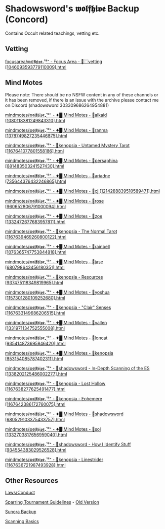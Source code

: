 # Shadowsword's 𝖜𝖔𝖑𝖋𝖍𝖎𝖛𝖊 Backup (Concord)

Contains Occult related teachings, vetting etc.

## Vetting

[focusarea/𝖜𝖔𝖑𝖋𝖍𝖎𝖛𝖊₊̣̇¹⁸⁺ - Focus Area - 🍁⿴vetting [1046093593779110009].html](focusarea/%F0%9D%96%9C%F0%9D%96%94%F0%9D%96%91%F0%9D%96%8B%F0%9D%96%8D%F0%9D%96%8E%F0%9D%96%9B%F0%9D%96%8A%E2%82%8A%CC%A3%CC%87%C2%B9%E2%81%B8%E2%81%BA%20-%20Focus%20Area%20-%20%F0%9F%8D%81%E2%BF%B4vetting%20%5B1046093593779110009%5D.html)


## Mind Motes

Please note: There should be no NSFW content in any of these channels or it has been removed, if there is an issue with the
archive please contact me on Discord (shadowsword 303309686264954881)

[mindmotes/𝖜𝖔𝖑𝖋𝖍𝖎𝖛𝖊₊̣̇¹⁸⁺ - ✦█ Mind Motes - 🛂alkaid [1080118381249843310].html](mindmotes/%F0%9D%96%9C%F0%9D%96%94%F0%9D%96%91%F0%9D%96%8B%F0%9D%96%8D%F0%9D%96%8E%F0%9D%96%9B%F0%9D%96%8A%E2%82%8A%CC%A3%CC%87%C2%B9%E2%81%B8%E2%81%BA%20-%20%E2%9C%A6%E2%96%88%20Mind%20Motes%20-%20%F0%9F%9B%82alkaid%20%5B1080118381249843310%5D.html)

[mindmotes/𝖜𝖔𝖑𝖋𝖍𝖎𝖛𝖊₊̣̇¹⁸⁺ - ✦█ Mind Motes - 🛂ranma [1378749827235446875].html](mindmotes/%F0%9D%96%9C%F0%9D%96%94%F0%9D%96%91%F0%9D%96%8B%F0%9D%96%8D%F0%9D%96%8E%F0%9D%96%9B%F0%9D%96%8A%E2%82%8A%CC%A3%CC%87%C2%B9%E2%81%B8%E2%81%BA%20-%20%E2%9C%A6%E2%96%88%20Mind%20Motes%20-%20%F0%9F%9B%82ranma%20%5B1378749827235446875%5D.html)

[mindmotes/𝖜𝖔𝖑𝖋𝖍𝖎𝖛𝖊₊̣̇¹⁸⁺ - 🛂kenopsia - Untamed Mystery Tarot [1167641077801558186].html](mindmotes/%F0%9D%96%9C%F0%9D%96%94%F0%9D%96%91%F0%9D%96%8B%F0%9D%96%8D%F0%9D%96%8E%F0%9D%96%9B%F0%9D%96%8A%E2%82%8A%CC%A3%CC%87%C2%B9%E2%81%B8%E2%81%BA%20-%20%F0%9F%9B%82kenopsia%20-%20Untamed%20Mystery%20Tarot%20%5B1167641077801558186%5D.html)

[mindmotes/𝖜𝖔𝖑𝖋𝖍𝖎𝖛𝖊₊̣̇¹⁸⁺ - ✦█ Mind Motes - 🛂persaphina [681483503241527430].html](mindmotes/%F0%9D%96%9C%F0%9D%96%94%F0%9D%96%91%F0%9D%96%8B%F0%9D%96%8D%F0%9D%96%8E%F0%9D%96%9B%F0%9D%96%8A%E2%82%8A%CC%A3%CC%87%C2%B9%E2%81%B8%E2%81%BA%20-%20%E2%9C%A6%E2%96%88%20Mind%20Motes%20-%20%F0%9F%9B%82persaphina%20%5B681483503241527430%5D.html)

[mindmotes/𝖜𝖔𝖑𝖋𝖍𝖎𝖛𝖊₊̣̇¹⁸⁺ - ✦█ Mind Motes - 🛂ariadne [735644376432246865].html](mindmotes/%F0%9D%96%9C%F0%9D%96%94%F0%9D%96%91%F0%9D%96%8B%F0%9D%96%8D%F0%9D%96%8E%F0%9D%96%9B%F0%9D%96%8A%E2%82%8A%CC%A3%CC%87%C2%B9%E2%81%B8%E2%81%BA%20-%20%E2%9C%A6%E2%96%88%20Mind%20Motes%20-%20%F0%9F%9B%82ariadne%20%5B735644376432246865%5D.html)

[mindmotes/𝖜𝖔𝖑𝖋𝖍𝖎𝖛𝖊₊̣̇¹⁸⁺ - ✦█ Mind Motes - 🛂cj [1214288839510589471].html](mindmotes/%F0%9D%96%9C%F0%9D%96%94%F0%9D%96%91%F0%9D%96%8B%F0%9D%96%8D%F0%9D%96%8E%F0%9D%96%9B%F0%9D%96%8A%E2%82%8A%CC%A3%CC%87%C2%B9%E2%81%B8%E2%81%BA%20-%20%E2%9C%A6%E2%96%88%20Mind%20Motes%20-%20%F0%9F%9B%82cj%20%5B1214288839510589471%5D.html)

[mindmotes/𝖜𝖔𝖑𝖋𝖍𝖎𝖛𝖊₊̣̇¹⁸⁺ - ✦█ Mind Motes - 🛂rose [960652806791000094].html](mindmotes/%F0%9D%96%9C%F0%9D%96%94%F0%9D%96%91%F0%9D%96%8B%F0%9D%96%8D%F0%9D%96%8E%F0%9D%96%9B%F0%9D%96%8A%E2%82%8A%CC%A3%CC%87%C2%B9%E2%81%B8%E2%81%BA%20-%20%E2%9C%A6%E2%96%88%20Mind%20Motes%20-%20%F0%9F%9B%82rose%20%5B960652806791000094%5D.html)

[mindmotes/𝖜𝖔𝖑𝖋𝖍𝖎𝖛𝖊₊̣̇¹⁸⁺ - ✦█ Mind Motes - 🛂zoe [1332472677683957811].html](mindmotes/%F0%9D%96%9C%F0%9D%96%94%F0%9D%96%91%F0%9D%96%8B%F0%9D%96%8D%F0%9D%96%8E%F0%9D%96%9B%F0%9D%96%8A%E2%82%8A%CC%A3%CC%87%C2%B9%E2%81%B8%E2%81%BA%20-%20%E2%9C%A6%E2%96%88%20Mind%20Motes%20-%20%F0%9F%9B%82zoe%20%5B1332472677683957811%5D.html)

[mindmotes/𝖜𝖔𝖑𝖋𝖍𝖎𝖛𝖊₊̣̇¹⁸⁺ - 🛂kenopsia - The Normal Tarot [1167639469260800122].html](mindmotes/%F0%9D%96%9C%F0%9D%96%94%F0%9D%96%91%F0%9D%96%8B%F0%9D%96%8D%F0%9D%96%8E%F0%9D%96%9B%F0%9D%96%8A%E2%82%8A%CC%A3%CC%87%C2%B9%E2%81%B8%E2%81%BA%20-%20%F0%9F%9B%82kenopsia%20-%20The%20Normal%20Tarot%20%5B1167639469260800122%5D.html)

[mindmotes/𝖜𝖔𝖑𝖋𝖍𝖎𝖛𝖊₊̣̇¹⁸⁺ - ✦█ Mind Motes - 🛂rainbell [1076365747753844818].html](mindmotes/%F0%9D%96%9C%F0%9D%96%94%F0%9D%96%91%F0%9D%96%8B%F0%9D%96%8D%F0%9D%96%8E%F0%9D%96%9B%F0%9D%96%8A%E2%82%8A%CC%A3%CC%87%C2%B9%E2%81%B8%E2%81%BA%20-%20%E2%9C%A6%E2%96%88%20Mind%20Motes%20-%20%F0%9F%9B%82rainbell%20%5B1076365747753844818%5D.html)

[mindmotes/𝖜𝖔𝖑𝖋𝖍𝖎𝖛𝖊₊̣̇¹⁸⁺ - ✦█ Mind Motes - 🛂jase [680798643456180351].html](/mindmotes/%F0%9D%96%9C%F0%9D%96%94%F0%9D%96%91%F0%9D%96%8B%F0%9D%96%8D%F0%9D%96%8E%F0%9D%96%9B%F0%9D%96%8A%E2%82%8A%CC%A3%CC%87%C2%B9%E2%81%B8%E2%81%BA%20-%20%E2%9C%A6%E2%96%88%20Mind%20Motes%20-%20%F0%9F%9B%82jase%20%5B680798643456180351%5D.html)

[mindmotes/𝖜𝖔𝖑𝖋𝖍𝖎𝖛𝖊₊̣̇¹⁸⁺ - 🛂kenopsia - Resources [937475118349819965].html](mindmotes/%F0%9D%96%9C%F0%9D%96%94%F0%9D%96%91%F0%9D%96%8B%F0%9D%96%8D%F0%9D%96%8E%F0%9D%96%9B%F0%9D%96%8A%E2%82%8A%CC%A3%CC%87%C2%B9%E2%81%B8%E2%81%BA%20-%20%F0%9F%9B%82kenopsia%20-%20Resources%20%5B937475118349819965%5D.html)

[mindmotes/𝖜𝖔𝖑𝖋𝖍𝖎𝖛𝖊₊̣̇¹⁸⁺ - ✦█ Mind Motes - 🛂yoshua [1157301280109252680].html](mindmotes/%F0%9D%96%9C%F0%9D%96%94%F0%9D%96%91%F0%9D%96%8B%F0%9D%96%8D%F0%9D%96%8E%F0%9D%96%9B%F0%9D%96%8A%E2%82%8A%CC%A3%CC%87%C2%B9%E2%81%B8%E2%81%BA%20-%20%E2%9C%A6%E2%96%88%20Mind%20Motes%20-%20%F0%9F%9B%82yoshua%20%5B1157301280109252680%5D.html)

[mindmotes/𝖜𝖔𝖑𝖋𝖍𝖎𝖛𝖊₊̣̇¹⁸⁺ - 🛂kenopsia - "Clair" Senses [1167633149686206515].html](mindmotes/%F0%9D%96%9C%F0%9D%96%94%F0%9D%96%91%F0%9D%96%8B%F0%9D%96%8D%F0%9D%96%8E%F0%9D%96%9B%F0%9D%96%8A%E2%82%8A%CC%A3%CC%87%C2%B9%E2%81%B8%E2%81%BA%20-%20%F0%9F%9B%82kenopsia%20-%20%22Clair%22%20Senses%20%5B1167633149686206515%5D.html)

[mindmotes/𝖜𝖔𝖑𝖋𝖍𝖎𝖛𝖊₊̣̇¹⁸⁺ - ✦█ Mind Motes - 🛂vallen [1331971134752555008].html](mindmotes/%F0%9D%96%9C%F0%9D%96%94%F0%9D%96%91%F0%9D%96%8B%F0%9D%96%8D%F0%9D%96%8E%F0%9D%96%9B%F0%9D%96%8A%E2%82%8A%CC%A3%CC%87%C2%B9%E2%81%B8%E2%81%BA%20-%20%E2%9C%A6%E2%96%88%20Mind%20Motes%20-%20%F0%9F%9B%82vallen%20%5B1331971134752555008%5D.html)

[mindmotes/𝖜𝖔𝖑𝖋𝖍𝖎𝖛𝖊₊̣̇¹⁸⁺ - ✦█ Mind Motes - 🛂loncat [935414873695846420].html](mindmotes/%F0%9D%96%9C%F0%9D%96%94%F0%9D%96%91%F0%9D%96%8B%F0%9D%96%8D%F0%9D%96%8E%F0%9D%96%9B%F0%9D%96%8A%E2%82%8A%CC%A3%CC%87%C2%B9%E2%81%B8%E2%81%BA%20-%20%E2%9C%A6%E2%96%88%20Mind%20Motes%20-%20%F0%9F%9B%82loncat%20%5B935414873695846420%5D.html)

[mindmotes/𝖜𝖔𝖑𝖋𝖍𝖎𝖛𝖊₊̣̇¹⁸⁺ - ✦█ Mind Motes - 🛂kenopsia [853154085787402311].html](mindmotes/%F0%9D%96%9C%F0%9D%96%94%F0%9D%96%91%F0%9D%96%8B%F0%9D%96%8D%F0%9D%96%8E%F0%9D%96%9B%F0%9D%96%8A%E2%82%8A%CC%A3%CC%87%C2%B9%E2%81%B8%E2%81%BA%20-%20%E2%9C%A6%E2%96%88%20Mind%20Motes%20-%20%F0%9F%9B%82kenopsia%20%5B853154085787402311%5D.html)

[mindmotes/𝖜𝖔𝖑𝖋𝖍𝖎𝖛𝖊₊̣̇¹⁸⁺ - 🛂shadowsword - In-Depth Scanning of the ES [1338202125486002277].html](mindmotes/%F0%9D%96%9C%F0%9D%96%94%F0%9D%96%91%F0%9D%96%8B%F0%9D%96%8D%F0%9D%96%8E%F0%9D%96%9B%F0%9D%96%8A%E2%82%8A%CC%A3%CC%87%C2%B9%E2%81%B8%E2%81%BA%20-%20%F0%9F%9B%82shadowsword%20-%20In-Depth%20Scanning%20of%20the%20ES%20%5B1338202125486002277%5D.html)

[mindmotes/𝖜𝖔𝖑𝖋𝖍𝖎𝖛𝖊₊̣̇¹⁸⁺ - 🛂kenopsia - Lost Hollow [1167638277625491477].html](mindmotes/%F0%9D%96%9C%F0%9D%96%94%F0%9D%96%91%F0%9D%96%8B%F0%9D%96%8D%F0%9D%96%8E%F0%9D%96%9B%F0%9D%96%8A%E2%82%8A%CC%A3%CC%87%C2%B9%E2%81%B8%E2%81%BA%20-%20%F0%9F%9B%82kenopsia%20-%20Lost%20Hollow%20%5B1167638277625491477%5D.html)

[mindmotes/𝖜𝖔𝖑𝖋𝖍𝖎𝖛𝖊₊̣̇¹⁸⁺ - 🛂kenopsia - Ephemere [1167642386172760075].html](mindmotes/%F0%9D%96%9C%F0%9D%96%94%F0%9D%96%91%F0%9D%96%8B%F0%9D%96%8D%F0%9D%96%8E%F0%9D%96%9B%F0%9D%96%8A%E2%82%8A%CC%A3%CC%87%C2%B9%E2%81%B8%E2%81%BA%20-%20%F0%9F%9B%82kenopsia%20-%20Ephemere%20%5B1167642386172760075%5D.html)

[mindmotes/𝖜𝖔𝖑𝖋𝖍𝖎𝖛𝖊₊̣̇¹⁸⁺ - ✦█ Mind Motes - 🛂shadowsword [680529103375433757].html](mindmotes/%F0%9D%96%9C%F0%9D%96%94%F0%9D%96%91%F0%9D%96%8B%F0%9D%96%8D%F0%9D%96%8E%F0%9D%96%9B%F0%9D%96%8A%E2%82%8A%CC%A3%CC%87%C2%B9%E2%81%B8%E2%81%BA%20-%20%E2%9C%A6%E2%96%88%20Mind%20Motes%20-%20%F0%9F%9B%82shadowsword%20%5B680529103375433757%5D.html)

[mindmotes/𝖜𝖔𝖑𝖋𝖍𝖎𝖛𝖊₊̣̇¹⁸⁺ - ✦█ Mind Motes - 🛂sol [1332703817656959040].html](mindmotes/%F0%9D%96%9C%F0%9D%96%94%F0%9D%96%91%F0%9D%96%8B%F0%9D%96%8D%F0%9D%96%8E%F0%9D%96%9B%F0%9D%96%8A%E2%82%8A%CC%A3%CC%87%C2%B9%E2%81%B8%E2%81%BA%20-%20%E2%9C%A6%E2%96%88%20Mind%20Motes%20-%20%F0%9F%9B%82sol%20%5B1332703817656959040%5D.html)

[mindmotes/𝖜𝖔𝖑𝖋𝖍𝖎𝖛𝖊₊̣̇¹⁸⁺ - 🛂shadowsword - How I Identify Stuff [934554383029526528].html](mindmotes/%F0%9D%96%9C%F0%9D%96%94%F0%9D%96%91%F0%9D%96%8B%F0%9D%96%8D%F0%9D%96%8E%F0%9D%96%9B%F0%9D%96%8A%E2%82%8A%CC%A3%CC%87%C2%B9%E2%81%B8%E2%81%BA%20-%20%F0%9F%9B%82shadowsword%20-%20How%20I%20Identify%20Stuff%20%5B934554383029526528%5D.html)

[mindmotes/𝖜𝖔𝖑𝖋𝖍𝖎𝖛𝖊₊̣̇¹⁸⁺ - 🛂kenopsia - Linestrider [1167636721987493928].html](mindmotes/%F0%9D%96%9C%F0%9D%96%94%F0%9D%96%91%F0%9D%96%8B%F0%9D%96%8D%F0%9D%96%8E%F0%9D%96%9B%F0%9D%96%8A%E2%82%8A%CC%A3%CC%87%C2%B9%E2%81%B8%E2%81%BA%20-%20%F0%9F%9B%82kenopsia%20-%20Linestrider%20%5B1167636721987493928%5D.html)

## Other Resources
[Laws/Conduct](https://docs.google.com/document/d/1uyUK3cZzVwRrp6eB7e7yMJkC5VlKk_EOXnPCmi0bUIg/edit?usp=sharing)

[Sparring Tournament Guidelines](https://docs.google.com/document/d/1VnrsAd7R8DeGBTdCPm7q2FqqUJehQmbdJEo93LmbRqY/edit?usp=sharing) - [Old Version](Astral%20Projection%20Tournament%20Guidelines%202025.pdf)

[Sunora Backup](https://rosealeria.notion.site/c8840a47c8a241dc895e1a202c3f74e3)

[Scanning Basics](http://web.archive.org/web/20180909071820/http://sunora.net/learning-to-scan/)
